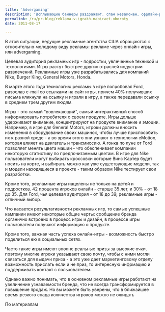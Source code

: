 ```yaml
---
title: 'Advergaming'
description: 'Всплывающие баннеры раздражают, спам незаконен, оффлайн-реклама уступает по интерактивности... В этой ситуации, ведущие рекламные агентства США обращаются к относительно молодому виду рекламы: рекламе через онлайн-игры, или advergaming.'
permalink: /ru/pr-blog/reklama-v-igrakh-nabiraet-oboroty
date: 2011-08-17

---
```


В этой ситуации, ведущие рекламные агентства США обращаются к относительно молодому виду рекламы: рекламе через онлайн-игры, или  advergaming.

Целевая аудитория рекламных игр - подростки, увлеченные техникой и технологиями. Игры растут быстрее других отраслей индустрии развлечений. Рекламные игры уже разрабатывались для компаний Nike, Burger King, General Motors, Honda.

В марте этого года технологию рекламы в игре попробовал Ford, разослав e-mail со ссылками на сайт игры, причем 40% получивших письма кликнули на ссылку и играли в игру, а также передавали ссылку в среднем трем другим людям.

Игры - это самый "вовлекающий", самый интерактивный способ информировать потребителя о своем продукте. Игры дольше удерживают внимание, концентрируют на продукте внимание и эмоции. Например, в игре для General Motors, игроки должны вносить изменения в оборудование своих машинок, чтобы лучше приспособить их к разной среде - а  во время этого они узнают о технологии  eMotion, которая влияет на двигатель и трансмиссию. А гонка по луне от Ford позволяет менять цвета машин - что  обеспечивает компании некоторую статистику по предпочитаемым цветам. В игре для Nike пользователи могут выбирать кроссовки которые Винс Картер будет носить на корте, и выбирать можно как уже существующие модели, так и модели находящиеся в проекте - таким образом Nike тестирует свои разработки.

Кроме того, рекламные игры нацелены не только на детей и подростков. 42 процента игроков онлайн - старше 35 лет, и 30% - от 18 до 35. Для Ford, чья целевая аудитория - от 18 до 39, рекламные игры - отличный выбор.

Что касается результативности рекламных игр, то самые успешные кампании имеют некоторые общие черты: сообщение бренда органично встроено в процесс игры и дизайн, в процессе игры пользователи получают информацию о продукте.

Кроме того, важная часть успеха онлайн-игры - возможность быстро поделиться ею в социальных сетях.

Часто такие игры имеют вполне реальные призы  за высокие очки, поэтому многие игроки указывают свою почту, чтобы с ними могли связаться для выдачи приза - а это уже дает маркетинговому отделу возможность прислать если и не приз, то интересную инфрмацию и поддерживать контакт с пользователем.

Однако важно понимать, что в основном рекламные игры работают на увеличение узнаваемости бренда, что не всегда трансформируется в повышение продаж. Но вы можете быть уверены, что в ближайшее время резкого спада количества игроков можно не ожидать

По материалам <a href="https://www.stumbleupon.com/su/1sWPUr/www.technewsworld.com/story/13452.html">

